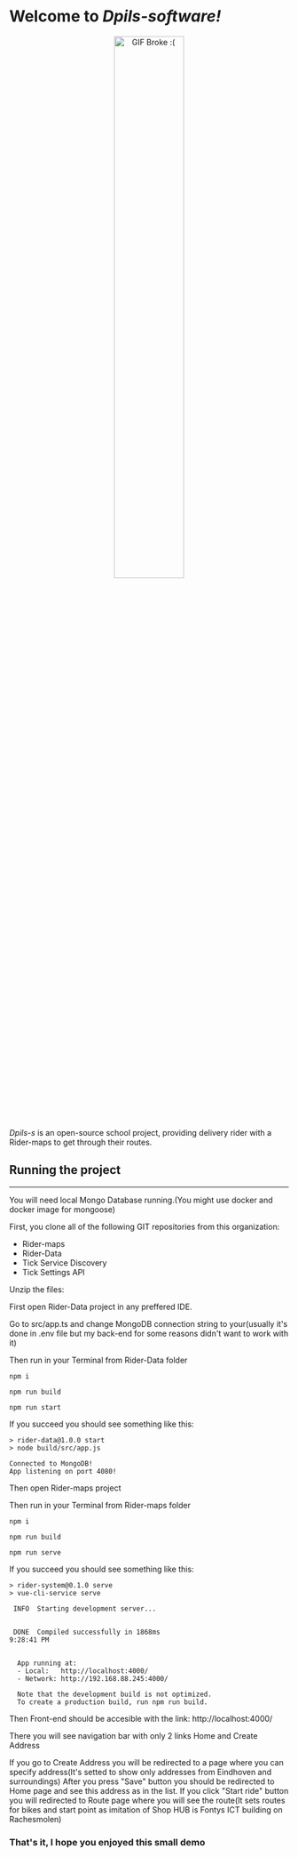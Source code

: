 # Welcome to *Dpils-software!*

<p align="center">
<img src="https://github.com/Otrigos/Portfolio_S3_ArtjomsF/assets/92020227/9c70526e-55dc-41b0-a36f-83d1f461b088" alt="GIF Broke :(" width="50%" height="50%" />
</p>

*Dpils-s* is an open-source school project, providing delivery rider with a Rider-maps to get through their routes.

## Running the project

***

You will need local Mongo Database running.(You might use docker and docker image for mongoose)

First, you clone all of the following GIT repositories from this organization:

* Rider-maps
* Rider-Data
* Tick Service Discovery
* Tick Settings API

Unzip the files:

First open Rider-Data project in any preffered IDE.

Go to src/app.ts and change MongoDB connection string to your(usually it's done in .env file but my back-end for some reasons didn't want to work with it)

Then run in your Terminal from Rider-Data folder

```
npm i

npm run build

npm run start
```

If you succeed you should see something like this:

```
> rider-data@1.0.0 start
> node build/src/app.js

Connected to MongoDB!
App listening on port 4080!
```

Then open Rider-maps project

Then run in your Terminal from Rider-maps folder
```
npm i

npm run build

npm run serve
```
If you succeed you should see something like this:

```
> rider-system@0.1.0 serve
> vue-cli-service serve

 INFO  Starting development server...


 DONE  Compiled successfully in 1868ms                                                                                                                                                                                                                                                                    9:28:41 PM


  App running at:
  - Local:   http://localhost:4000/ 
  - Network: http://192.168.88.245:4000/

  Note that the development build is not optimized.
  To create a production build, run npm run build.

```

Then Front-end should be accesible with the link: http://localhost:4000/

There you will see navigation bar with only 2 links Home and Create Address

If you go to Create Address you will be redirected to a page where you can specify address(It's setted to show only addresses from Eindhoven and surroundings)
After you press "Save" button you should be redirected to Home page and see this address as in the list.
If you click "Start ride" button you will redirected to Route page where you will see the route(It sets routes for bikes and start point as imitation of Shop HUB is Fontys ICT building on Rachesmolen)

### That's it, I hope you enjoyed this small demo
